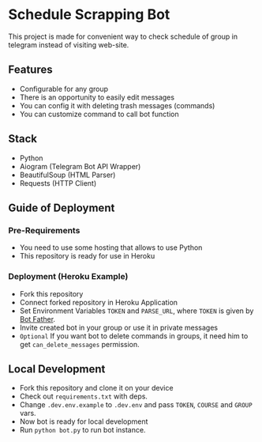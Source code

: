 # Schedule Scrapping Bot

This project is made for convenient way to check schedule of group in telegram instead of visiting web-site.

## Features

- Configurable for any group
- There is an opportunity to easily edit messages
- You can config it with deleting trash messages (commands)
- You can customize command to call bot function

## Stack

- Python
- Aiogram (Telegram Bot API Wrapper)
- BeautifulSoup (HTML Parser)
- Requests (HTTP Client)

## Guide of Deployment

### Pre-Requirements

- You need to use some hosting that allows to use Python
- This repository is ready for use in Heroku

### Deployment (Heroku Example)

- Fork this repository
- Connect forked repository in Heroku Application
- Set Environment Variables `TOKEN` and `PARSE_URL`, where `TOKEN` is given by [Bot Father](!https://t.me/BotFather).
- Invite created bot in your group or use it in private messages
- `Optional` If you want bot to delete commands in groups, it need him to get `can_delete_messages` permission.

## Local Development

- Fork this repository and clone it on your device
- Check out `requirements.txt` with deps.
- Change `.dev.env.example` to `.dev.env` and pass `TOKEN`, `COURSE` and `GROUP` vars.
- Now bot is ready for local development
- Run `python bot.py` to run bot instance.
